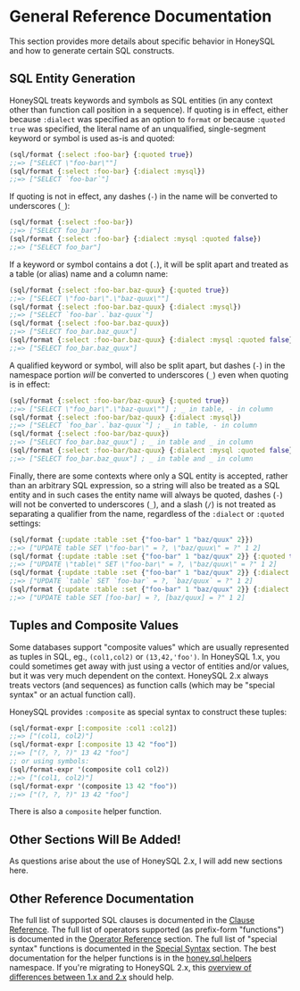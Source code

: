 # General Reference Documentation

This section provides more details about specific behavior in HoneySQL and
how to generate certain SQL constructs.

## SQL Entity Generation

HoneySQL treats keywords and symbols as SQL entities (in any context other
than function call position in a sequence). If quoting is in effect,
either because `:dialect` was specified as an option to `format` or
because `:quoted true` was specified, the literal name of an unqualified,
single-segment keyword or symbol is used as-is and quoted:

```clojure
(sql/format {:select :foo-bar} {:quoted true})
;;=> ["SELECT \"foo-bar\""]
(sql/format {:select :foo-bar} {:dialect :mysql})
;;=> ["SELECT `foo-bar`"]
```

If quoting is not in effect, any dashes (`-`) in the name will be converted to underscores (`_`):

```clojure
(sql/format {:select :foo-bar})
;;=> ["SELECT foo_bar"]
(sql/format {:select :foo-bar} {:dialect :mysql :quoted false})
;;=> ["SELECT foo_bar"]
```

If a keyword or symbol contains a dot (`.`), it will be split apart
and treated as a table (or alias) name and a column name:

```clojure
(sql/format {:select :foo-bar.baz-quux} {:quoted true})
;;=> ["SELECT \"foo-bar\".\"baz-quux\""]
(sql/format {:select :foo-bar.baz-quux} {:dialect :mysql})
;;=> ["SELECT `foo-bar`.`baz-quux`"]
(sql/format {:select :foo-bar.baz-quux})
;;=> ["SELECT foo_bar.baz_quux"]
(sql/format {:select :foo-bar.baz-quux} {:dialect :mysql :quoted false})
;;=> ["SELECT foo_bar.baz_quux"]
```

A qualified keyword or symbol, will also be split apart, but dashes (`-`)
in the namespace portion _will_ be converted to underscores (`_`) even
when quoting is in effect:

```clojure
(sql/format {:select :foo-bar/baz-quux} {:quoted true})
;;=> ["SELECT \"foo_bar\".\"baz-quux\""] ; _ in table, - in column
(sql/format {:select :foo-bar/baz-quux} {:dialect :mysql})
;;=> ["SELECT `foo_bar`.`baz-quux`"] ; _ in table, - in column
(sql/format {:select :foo-bar/baz-quux})
;;=> ["SELECT foo_bar.baz_quux"] ; _ in table and _ in column
(sql/format {:select :foo-bar/baz-quux} {:dialect :mysql :quoted false})
;;=> ["SELECT foo_bar.baz_quux"] ; _ in table and _ in column
```

Finally, there are some contexts where only a SQL entity is accepted, rather than an
arbitrary SQL expression, so a string will also be treated as a SQL entity and in such cases
the entity name will always be quoted, dashes (`-`) will not be converted to
underscores (`_`), and a slash (`/`) is not treated as separating a
qualifier from the name, regardless of the `:dialect` or `:quoted` settings:

```clojure
(sql/format {:update :table :set {"foo-bar" 1 "baz/quux" 2}})
;;=> ["UPDATE table SET \"foo-bar\" = ?, \"baz/quux\" = ?" 1 2]
(sql/format {:update :table :set {"foo-bar" 1 "baz/quux" 2}} {:quoted true})
;;=> ["UPDATE \"table\" SET \"foo-bar\" = ?, \"baz/quux\" = ?" 1 2]
(sql/format {:update :table :set {"foo-bar" 1 "baz/quux" 2}} {:dialect :mysql})
;;=> ["UPDATE `table` SET `foo-bar` = ?, `baz/quux` = ?" 1 2]
(sql/format {:update :table :set {"foo-bar" 1 "baz/quux" 2}} {:dialect :sqlserver :quoted false})
;;=> ["UPDATE table SET [foo-bar] = ?, [baz/quux] = ?" 1 2]
```

## Tuples and Composite Values

Some databases support "composite values" which are usually
represented as tuples in SQL, eg., `(col1,col2)` or `(13,42,'foo')`.
In HoneySQL 1.x, you could sometimes get away with just using a
vector of entities and/or values, but it was very much dependent
on the context. HoneySQL 2.x always treats vectors (and sequences)
as function calls (which may be "special syntax" or an actual
function call).

HoneySQL provides `:composite` as special syntax to construct
these tuples:

```clojure
(sql/format-expr [:composite :col1 :col2])
;;=> ["(col1, col2)"]
(sql/format-expr [:composite 13 42 "foo"])
;;=> ["(?, ?, ?)" 13 42 "foo"]
;; or using symbols:
(sql/format-expr '(composite col1 col2))
;;=> ["(col1, col2)"]
(sql/format-expr '(composite 13 42 "foo"))
;;=> ["(?, ?, ?)" 13 42 "foo"]
```

There is also a `composite` helper function.

## Other Sections Will Be Added!

As questions arise about the use of HoneySQL 2.x, I will add new sections here.

## Other Reference Documentation

The full list of supported SQL clauses is documented in the
[Clause Reference](clause-reference.md). The full list
of operators supported (as prefix-form "functions") is
documented in the [Operator Reference](operator-reference.md)
section. The full list
of "special syntax" functions is documented in the
[Special Syntax](special-syntax.md) section. The best
documentation for the helper functions is in the
[honey.sql.helpers](https://cljdoc.org/d/com.github.seancorfield/honeysql/2.0.0-rc3/api/honey.sql.helpers) namespace.
If you're migrating to HoneySQL 2.x, this [overview of differences
between 1.x and 2.x](differences-from-1-x.md) should help.
